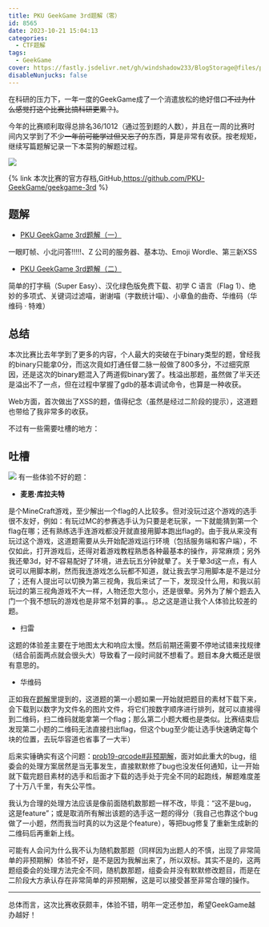 ```yaml
---
title: PKU GeekGame 3rd题解（零）
id: 8565
date: 2023-10-21 15:04:13
categories: 
  - CTF题解
tags:
  - GeekGame
cover: https://fastly.jsdelivr.net/gh/windshadow233/BlogStorage@files/png/6037d68d85c447558f4e9177d8771a28.png
disableNunjucks: false
---
```


在科研的压力下，一年一度的GeekGame成了一个消遣放松的绝好借口~~不过为什么感觉打这个比赛比搞科研更累？)~~。

今年的比赛顺利取得总排名36/1012（通过签到题的人数），并且在一周的比赛时间内又学到了不少~~一年前可能学过但又忘了的~~东西，算是非常有收获。按老规矩，继续写篇题解记录一下本菜狗的解题过程。

![](https://fastly.jsdelivr.net/gh/windshadow233/BlogStorage@files/png/30bd5c8f05833f44452c5a3604cfacae.png)


{% link 本次比赛的官方存档,GitHub,https://github.com/PKU-GeekGame/geekgame-3rd %}

## 题解


- [PKU GeekGame 3rd题解（一）](https://blog.fyz666.xyz/blog/8499/)  

一眼盯帧、小北问答!!!!!、Z 公司的服务器、基本功、Emoji Wordle、第三新XSS
- [PKU GeekGame 3rd题解（二）](https://blog.fyz666.xyz/blog/8527/)  

简单的打字稿（Super Easy）、汉化绿色版免费下载、初学 C 语言（Flag 1）、绝妙的多项式、关键词过滤喵，谢谢喵（字数统计喵）、小章鱼的曲奇、华维码（华维码 · 特难）

## 总结


本次比赛比去年学到了更多的内容，个人最大的突破在于binary类型的题，曾经我的binary只能拿0分，而这次竟如打通任督二脉一般做了800多分，不过细究原因，还是这次的binary题混入了两道假binary罢了。栈溢出那题，虽然做了半天还是溢出不了一点，但在过程中掌握了gdb的基本调试命令，也算是一种收获。


Web方面，首次做出了XSS的题，值得纪念（虽然是经过二阶段的提示），这道题也带给了我非常多的收获。


不过有一些需要吐槽的地方：


## 吐槽



![](https://fastly.jsdelivr.net/gh/windshadow233/BlogStorage@files/gif/c2b9835ab42600e2f859124d34935bf1.gif)
有一些体验不好的题：


- **麦恩·库拉夫特**

是个MineCraft游戏，至少解出一个flag的人比较多。但对没玩过这个游戏的选手很不友好，例如：有玩过MC的参赛选手认为只要是老玩家，一下就能猜到第一个flag在哪；还有熟练选手连游戏都没开就直接用脚本跑出flag的。由于我从来没有玩过这个游戏，这道题需要从头开始配游戏运行环境（包括服务端和客户端），不仅如此，打开游戏后，还得对着游戏教程熟悉各种最基本的操作，非常麻烦；另外我还晕3d，好不容易配好了环境，进去玩五分钟就晕了。关于晕3d这一点，有人说可以用脚本刷，然而我连游戏怎么玩都不知道，就让我去学习用脚本是不是过分了；还有人提出可以切换为第三视角，我后来试了一下，发现没什么用，和我以前玩过的第三视角游戏不大一样，人物还忽大忽小，还是很晕。另外为了解个题去入门一个我不想玩的游戏也是非常不划算的事。。总之这是道让我个人体验比较差的题。


- 扫雷

这题的体验差主要在于地图太大和响应太慢。然后前期还需要不停地试错来找规律（结合前面两点就会很头大）导致看了一段时间就不想看了。题目本身大概还是很有意思的。


- 华维码

正如我在[题解](https://blog.fyz666.xyz/blog/8527/)里提到的，这道题的第一小题如果一开始就把题目的素材下载下来，会下载到以数字为文件名的图片文件，将它们按数字顺序进行排列，就可以直接得到二维码，扫二维码就能拿第一个flag；那么第二小题大概也是类似。比赛结束后发现第二小题的二维码无法直接扫出flag，但这个bug至少能让选手快速确定每个块的位置，去玩华容道也省事了一大半）


后来实锤确实有这个问题：[prob19-qrcode#非预期解](https://github.com/PKU-GeekGame/geekgame-3rd/tree/master/official_writeup/prob19-qrcode#%E9%9D%9E%E9%A2%84%E6%9C%9F%E8%A7%A3)，面对如此重大的bug，组委会的处理方案居然是当无事发生，直接默默修了bug也没发任何通知，让一开始就下载完题目素材的选手和后面才下载的选手处于完全不同的起跑线，解题难度差了十万八千里，有失公平性。


我认为合理的处理方法应该是像前面随机数那题一样不改，毕竟：“这不是bug，这是feature”；或是取消所有解出该题的选手这一题的得分（我自己也靠这个bug做了一小题，然而我当时真的以为这是个feature），等把bug修复了重新生成新的二维码后再重新上线。


可能有人会问为什么我不认为随机数那题（同样因为出题人的不慎，出现了非常简单的非预期解）体验不好，是不是因为我解出来了，所以双标。其实不是的，这两题组委会的处理方法完全不同，随机数那题，组委会并没有默默修改题目，而是在二阶段大方承认存在非常简单的非预期解，这是可以接受甚至非常合理的操作。




---

总体而言，这次比赛收获颇丰，体验不错，明年一定还参加，希望GeekGame越办越好！
